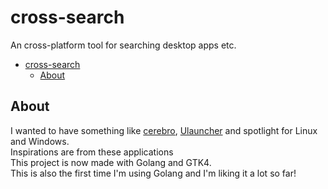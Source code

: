 # cross-search

An cross-platform tool for searching desktop apps etc.

- [cross-search](#cross-search)
	- [About](#about)

## About

I wanted to have something like [cerebro][1], [Ulauncher][2] and spotlight for Linux and Windows.<br>
Inspirations are from these applications<br>
This project is now made with Golang and GTK4.<br>
This is also the first time I'm using Golang and I'm liking it a lot so far!

[1]: https://github.com/KELiON/cerebro/
[2]: https://github.com/Ulauncher/Ulauncher/

